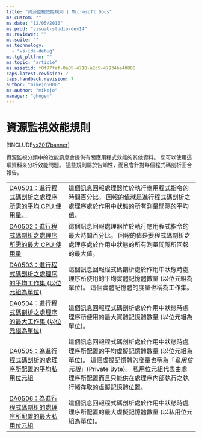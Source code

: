 ```yaml
---
title: "資源監視效能規則 | Microsoft Docs"
ms.custom: ""
ms.date: "12/05/2016"
ms.prod: "visual-studio-dev14"
ms.reviewer: ""
ms.suite: ""
ms.technology: 
  - "vs-ide-debug"
ms.tgt_pltfrm: ""
ms.topic: "article"
ms.assetid: f0f77faf-0a05-4718-a2c5-47934be40868
caps.latest.revision: 7
caps.handback.revision: 7
author: "mikejo5000"
ms.author: "mikejo"
manager: "ghogen"
---
```

# 資源監視效能規則
[!INCLUDE[vs2017banner](../code-quality/includes/vs2017banner.md)]

資源監視分類中的效能訊息會提供有關應用程式效能的其他資料。  您可以使用這項資料來分析效能問題。  這些規則屬於告知性，而且會針對每個程式碼剖析回合報告。  
  
|||  
|-|-|  
|[DA0501：進行程式碼剖析之處理序所需的平均 CPU 使用量。](../Topic/DA0501:%20Average%20CPU%20consumption%20by%20the%20Process%20being%20profiled..md)|這個訊息回報處理器忙於執行應用程式指令的時間百分比。  回報的值就是進行程式碼剖析之處理序處於作用中狀態的所有測量間隔的平均值。|  
|[DA0502：進行程式碼剖析之處理序所需的最大 CPU 使用量](../profiling/da0502-maximum-cpu-consumption-by-the-process-being-profiled.md)|這個訊息回報處理器忙於執行應用程式指令的最大時間百分比。  回報的值是要程式碼剖析之處理序處於作用中狀態的所有測量間隔所回報的最大值。|  
|[DA0503：進行程式碼剖析之處理序的平均工作集 \(以位元組為單位\)](../profiling/da0503-average-working-set-in-bytes-for-the-process-being-profiled.md)|這個訊息回報程式碼剖析處於作用中狀態時處理序所使用的平均實體記憶體數量 \(以位元組為單位\)。  這個實體記憶體的度量也稱為工作集。|  
|[DA0504：進行程式碼剖析之處理序的最大工作集 \(以位元組為單位\)](../profiling/da0504-maximum-working-set-in-bytes-for-the-process-being-profiled.md)|這個訊息回報程式碼剖析處於作用中狀態時處理序所使用的最大實體記憶體數量 \(以位元組為單位\)。|  
|[DA0505：為進行程式碼剖析的處理序所配置的平均私用位元組](../profiling/da0505-average-private-bytes-allocated-for-the-process-being-profiled.md)|這個訊息回報程式碼剖析處於作用中狀態時處理序所配置的平均虛擬記憶體數量 \(以位元組為單位\)。  這個虛擬記憶體的度量也稱為「*私用位元組*」\(Private Byte\)。  私用位元組代表由處理序所配置而且只能供在處理序內部執行之執行緒存取的虛擬記憶體位置。|  
|[DA0506：為進行程式碼剖析的處理序所配置的最大私用位元組](../profiling/da0506-maximum-private-bytes-allocated-for-the-process-being-profiled.md)|這個訊息回報程式碼剖析處於作用中狀態時處理序所配置的最大虛擬記憶體數量 \(以私用位元組為單位\)。|